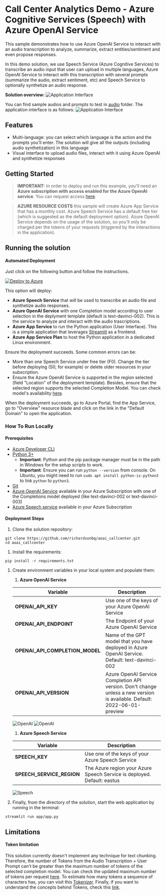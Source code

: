 # Call Center Analytics Demo - Azure Cognitive Services (Speech) with Azure OpenAI Service

This sample demonstrates how to use Azure OpenAI Service to interact with an audio transcription to analyze, summarize, extract entities/sentiment and even propose responses.

In this demo solution, we use Speech Service (Azure Cognitive Services) to transcribe an audio input that user can upload in multiple languages, Azure OpenAI Service to interact with this transcription with several prompts (summarize the audio, extract sentiment, etc) and Speech Service to optionally synthetize an audio response. 

**Solution overview:**
![Application Interface](docs/solution_overview.png)

You can find sample audios and prompts to test in [audio](https://github.com/richardsonbq/aoai_callcenter/tree/main/audio) folder. The application interface is as follows:
![Application Interface](docs/appui.png)

## Features

* Multi-language: you can select which language is the action and the prompts you'll enter. The solution will give all the outputs (including audio synthetization) in this language
* Visual interface to upload audio files, interact with it using Azure OpenAI and synthetize responses

## Getting Started

> **IMPORTANT:** In order to deploy and run this example, you'll need an **Azure subscription with access enabled for the Azure OpenAI service**. You can request access [here](https://aka.ms/oaiapply).

> **AZURE RESOURCE COSTS** this sample will create Azure App Service that has a monthly cost. Azure Speech Service has a default free tier (which is suggested as the default deployment option). Azure OpenAI Service depends on the usage of the solution, so you'll only be charged per the tokens of your requests (triggered by the interactions in the application).

## Running the solution


#### Automated Deployment
Just click on the following button and follow the instructions.

[![Deploy to Azure](https://aka.ms/deploytoazurebutton)](https://portal.azure.com/#create/Microsoft.Template/uri/https%3A%2F%2Fraw.githubusercontent.com%2Frichardsonbq%2Faoai_callcenter%2Fmain%2Fazuredeploy.json)

This option will deploy:
- **Azure Speech Service** that will be used to transcribe an audio file and synthetize audio responses.
- **Azure OpenAI Service** with one Completion model according to user selection in the deplyment template (default is text-davinci-002). This is the service to analyze and interact with the audio trascriptions.
- **Azure App Service** to run the Python application (User Interface). This is a simple application that leverages [Streamlit](https://docs.streamlit.io/) as a frontend.
- **Azure App Service Plan** to host the Python application in a dedicated Linux environment. 

Ensure the deployment succeeds. Some common errors can be:
- More than one Speech Service under free tier (F0). Change the tier before deploying (S0, for example) or delete older resources in your subscription.
- Ensure the Azure OpenAI Service is supported in the region selected (field "Location" of the deployment template). Besides, ensure that the selected region supports the selected Completion Model. You can check model's availability [here](https://learn.microsoft.com/en-us/azure/cognitive-services/openai/concepts/models#model-summary-table-and-region-availability). 

When the deployment succeeds, go to Azure Portal, find the App Service, go to "Overview" resource blade and click on the link in the "Default Domain" to open the application.

### How To Run Locally
#### Prerequisites
- [Azure Developer CLI](https://aka.ms/azure-dev/install)
- [Python 3+](https://www.python.org/downloads/)
    - **Important**: Python and the pip package manager must be in the path in Windows for the setup scripts to work.
    - **Important**: Ensure you can run `python --version` from console. On Ubuntu, you might need to run `sudo apt install python-is-python3` to link `python` to `python3`.
- [Git](https://git-scm.com/downloads)
- [Azure OpenAI Service](https://learn.microsoft.com/en-us/azure/cognitive-services/openai/how-to/create-resource?pivots=web-portal) available in your Azure Subscription with one of the Completions model deployed (like text-davinci-002 or text-davinci-003)
- [Azure Speech service](https://learn.microsoft.com/en-us/azure/cognitive-services/speech-service/overview) available in your Azure Subscription

#### Deployment Steps
1. Clone the solution repository: 
```console
git clone https://github.com/richardsonbq/aoai_callcenter.git
cd aoai_callcenter
```
1. Install the requirements: 
```console
pip install -r requirements.txt
```
1. Create environment variables in your local system and populate them:
    
    1. **Azure OpenAI Service**

    | **Variable**  | **Description** |
    | --------  | -------- |
    | **OPENAI_API_KEY**      | Use one of the keys of your Azure OpenAI Service |
    | **OPENAI_API_ENDPOINT**      | The Endpoint of your Azure OpenAI Service |
    | **OPENAI_API_COMPLETION_MODEL**      | Name of the GPT model that you have deployed in Azure OpenAI Service. Default: text-davinci-002 |
    | **OPENAI_API_VERSION**      | Azure OpenAI Service Completion API version. Don't change unless a new version is available. Default: 2022-06-01-preview |
    
    ![OpenAI](docs/var_openai.png)
    ![OpenAI](docs/var_openaimodel.png)

    
    1. **Azure Speech Service**

    | **Variable**  | **Description** |
    | --------  | -------- |
    | **SPEECH_KEY**      | Use one of the keys of your Azure Speech Service |
    | **SPEECH_SERVICE_REGION**      | The Azure region your Azure Speech Service is deployed. Default: eastus |
    
    ![Speech](docs/var_speech.png)


1. Finally, from the directory of the solution, start the web application by running in the terminal:
```console
streamlit run app/app.py
```

## Limitations
#### Token limitation
This solution currently doesn't implement any technique for text chunking. Therefore, the number of Tokens from the Audio Transcription + User Prompt can't be greater than the maximum number of tokens of the selected completion model. You can check the updated maximum number of tokens per request [here](https://learn.microsoft.com/en-us/azure/cognitive-services/openai/concepts/models#gpt-3-models-1).
To estimate how many tokens a sequence of characters has, you can visit this [Tokenizer](https://platform.openai.com/tokenizer).
Finally, if you want to understand the concepts behind Tokens, check this [link](https://blog.quickchat.ai/post/tokens-entropy-question/).